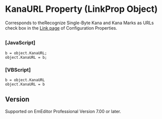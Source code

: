 # KanaURL Property (LinkProp Object)

Corresponds to theRecognize
Single-Byte Kana and Kana Marks as URLs check box in the [Link page](../../dlg/properties/link/index) of Configuration Properties.

## 

### \[JavaScript\]

```
b = object.KanaURL;
object.KanaURL = b;
```

### \[VBScript\]

```
b = object.KanaURL
object.KanaURL = b
```

## Version

Supported on EmEditor Professional Version 7.00 or later.

